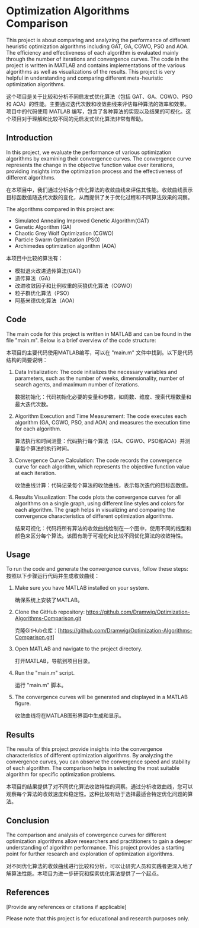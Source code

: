 # Optimization Algorithms Comparison

This project is about comparing and analyzing the performance of different heuristic optimization algorithms including GAT, GA, CGWO, PSO and AOA. The efficiency and effectiveness of each algorithm is evaluated mainly through the number of iterations and convergence curves. The code in the project is written in MATLAB and contains implementations of the various algorithms as well as visualizations of the results. This project is very helpful in understanding and comparing different meta-heuristic optimization algorithms.

这个项目是关于比较和分析不同启发式优化算法（包括 GAT、GA、CGWO、PSO 和 AOA）的性能。主要通过迭代次数和收敛曲线来评估每种算法的效率和效果。项目中的代码使用 MATLAB 编写，包含了各种算法的实现以及结果的可视化。这个项目对于理解和比较不同的元启发式优化算法非常有帮助。

## Introduction

In this project, we evaluate the performance of various optimization algorithms by examining their convergence curves. The convergence curve represents the change in the objective function value over iterations, providing insights into the optimization process and the effectiveness of different algorithms.

在本项目中，我们通过分析各个优化算法的收敛曲线来评估其性能。收敛曲线表示目标函数值随迭代次数的变化，从而提供了关于优化过程和不同算法效果的洞察。

The algorithms compared in this project are:

- Simulated Annealing Improved Genetic Algorithm(GAT)
- Genetic Algorithm (GA)
- Chaotic Grey Wolf Optimization (CGWO)
- Particle Swarm Optimization (PSO)
- Archimedes optimization algorithm (AOA)

本项目中比较的算法有：

- 模拟退火改进遗传算法(GAT)
- 遗传算法（GA）
- 改进收敛因子和比例权重的灰狼优化算法（CGWO）
- 粒子群优化算法（PSO）
- 阿基米德优化算法（AOA）

## Code

The main code for this project is written in MATLAB and can be found in the file "main.m". Below is a brief overview of the code structure:

本项目的主要代码使用MATLAB编写，可以在 "main.m" 文件中找到。以下是代码结构的简要说明：

1. Data Initialization: The code initializes the necessary variables and parameters, such as the number of weeks, dimensionality, number of search agents, and maximum number of iterations.

   数据初始化：代码初始化必要的变量和参数，如周数、维度、搜索代理数量和最大迭代次数。

2. Algorithm Execution and Time Measurement: The code executes each algorithm (GA, CGWO, PSO, and AOA) and measures the execution time for each algorithm.

   算法执行和时间测量：代码执行每个算法（GA、CGWO、PSO和AOA）并测量每个算法的执行时间。

3. Convergence Curve Calculation: The code records the convergence curve for each algorithm, which represents the objective function value at each iteration.

   收敛曲线计算：代码记录每个算法的收敛曲线，表示每次迭代的目标函数值。
   
4. Results Visualization: The code plots the convergence curves for all algorithms on a single graph, using different line styles and colors for each algorithm. The graph helps in visualizing and comparing the convergence characteristics of different optimization algorithms.

   结果可视化：代码将所有算法的收敛曲线绘制在一个图中，使用不同的线型和颜色来区分每个算法。该图有助于可视化和比较不同优化算法的收敛特性。

## Usage

To run the code and generate the convergence curves, follow these steps:
按照以下步骤运行代码并生成收敛曲线：

1. Make sure you have MATLAB installed on your system.
  
   确保系统上安装了MATLAB。

2. Clone the GitHub repository: https://github.com/Dramwig/Optimization-Algorithms-Comparison.git
  
   克隆GitHub仓库：[https://github.com/Dramwig/Optimization-Algorithms-Comparison.git]

3. Open MATLAB and navigate to the project directory.
  
   打开MATLAB，导航到项目目录。

4. Run the "main.m" script.

   运行 "main.m" 脚本。

5. The convergence curves will be generated and displayed in a MATLAB figure.
  
   收敛曲线将在MATLAB图形界面中生成和显示。

## Results

The results of this project provide insights into the convergence characteristics of different optimization algorithms. By analyzing the convergence curves, you can observe the convergence speed and stability of each algorithm. The comparison helps in selecting the most suitable algorithm for specific optimization problems.

本项目的结果提供了对不同优化算法收敛特性的洞察。通过分析收敛曲线，您可以观察每个算法的收敛速度和稳定性。这种比较有助于选择最适合特定优化问题的算法。

## Conclusion

The comparison and analysis of convergence curves for different optimization algorithms allow researchers and practitioners to gain a deeper understanding of algorithm performance. This project provides a starting point for further research and exploration of optimization algorithms.

对不同优化算法的收敛曲线进行比较和分析，可以让研究人员和实践者更深入地了解算法性能。本项目为进一步研究和探索优化算法提供了一个起点。

## References

[Provide any references or citations if applicable]

Please note that this project is for educational and research purposes only.
